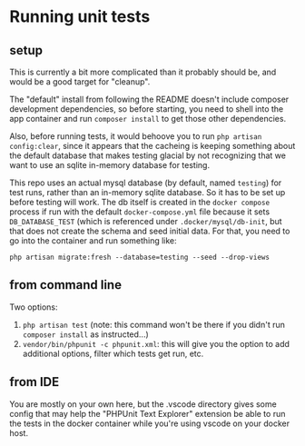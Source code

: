 # Running unit tests

## setup

This is currently a bit more complicated than it probably should be, and would be a good target
for "cleanup".

The "default" install from following the README doesn't include composer development dependencies,
so before starting, you need to shell into the app container and run `composer install` to get
those other dependencies.

Also, before running tests, it would behoove you to run `php artisan config:clear`, since it appears
that the cacheing is keeping something about the default database that makes testing glacial by
not recognizing that we want to use an sqlite in-memory database for testing.

This repo uses an actual mysql database (by default, named `testing`) for test runs, rather than an
in-memory sqlite database. So it has to be set up before testing will work. The db itself is
created in the `docker compose` process if run with the default `docker-compose.yml` file because
it sets `DB_DATABASE_TEST` (which is referenced under `.docker/mysql/db-init`, but that does not
create the schema and seed initial data. For that, you need to go into the container and run
something like:

```
php artisan migrate:fresh --database=testing --seed --drop-views
```

## from command line

Two options:

1. `php artisan test` (note: this command won't be there if you didn't run `composer install` as instructed...)
2. `vendor/bin/phpunit -c phpunit.xml`: this will give you the option to add additional options,
   filter which tests get run, etc.

## from IDE

You are mostly on your own here, but the .vscode directory gives some config that may help the
"PHPUnit Text Explorer" extension be able to run the tests in the docker container while you're using
vscode on your docker host.
